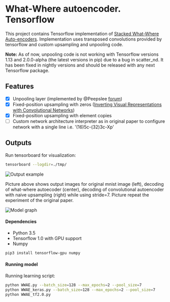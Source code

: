 # What-Where autoencoder. Tensorflow

This project contains Tensorflow implementation of [Stacked What-Where Auto-encoders](https://arxiv.org/abs/1506.02351). Implementation uses transposed convolutions provided by tensorflow and custom upsampling and unpooling code.

**Note:** As of now, unpooling code is not working with Tensorflow versions 1.13 and 2.0.0-alpha (the latest versions in pip) due to a bug in scatter_nd. It has been fixed in nightly versions and should be released with any next Tensorflow package.

## Features
- [x] Unpooling layer (implemented by @Peepslee [forum](https://github.com/tensorflow/tensorflow/issues/2169))
- [x] Fixed-position upsampling with zeros ([Inverting Visual Representations with Convolutional Networks](https://arxiv.org/abs/1506.02753))
- [x] Fixed-position upsampling with element copies
- [ ] Custom network architecture interpreter as in original paper to configure network with a single line i.e. '(16)5c-(32)3c-Xp'

## Outputs
Run tensorboard for visualization:
```bash
tensorboard --logdir=./tmp/
```

![Output example](https://github.com/yselivonchyk/Tensorflow_WhatWhereAutoencoder/blob/master/docs/tensorboard.png)

Picture above shows output images for original mnist image (left), decoding of what-where autoecoder (center), decoding of convolutional autoencoder with naive upsampling (right) while using stride=7. Picture repeat the experiment of the original paper.

![Model graph](https://github.com/yselivonchyk/Tensorflow_WhatWhereAutoencoder/blob/master/docs/graph.png)


#### Dependencies
* Python 3.5
* Tensorflow 1.0 with GPU support
* Numpy


```bash
pip3 install tensorflow-gpu numpy
```

#### Running model

Running learning script:
```bash
python WWAE.py --batch_size=128 --max_epochs=2 --pool_size=7
python WWAE_keras.py --batch_size=128 --max_epochs=2 --pool_size=7
python WWAE_tf2.0.py
```

